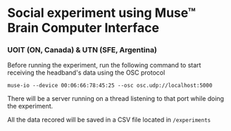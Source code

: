# Social experiment using Muse™ Brain Computer Interface
### UOIT (ON, Canada) & UTN (SFE, Argentina)

Before running the experiment, run the following command to start receiving the headband's data using the OSC protocol

```
muse-io --device 00:06:66:78:45:25 --osc osc.udp://localhost:5000
```

There will be a server running on a thread listening to that port while doing the experiment.

All the data recored will be saved in a CSV file located in `/experiments`